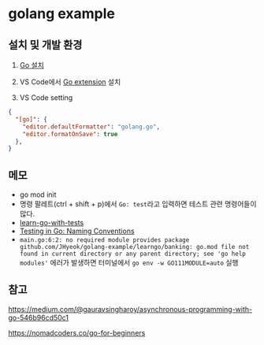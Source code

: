 # golang example

## 설치 및 개발 환경

1. [Go 설치](https://go.dev/dl)

2. VS Code에서 [Go extension](https://marketplace.visualstudio.com/items?itemName=golang.go) 설치

3. VS Code setting
```json
{
  "[go]": {
    "editor.defaultFormatter": "golang.go",
    "editor.formatOnSave": true
  },
}
```

## 메모

- go mod init
- 명령 팔레트(ctrl + shift + p)에서 `Go: test`라고 입력하면 테스트 관련 명령어들이 많다.
- [learn-go-with-tests](https://quii.gitbook.io/learn-go-with-tests/go-fundamentals/hello-world)
- [Testing in Go: Naming Conventions](https://ieftimov.com/post/testing-in-go-naming-conventions/)
- `main.go:6:2: no required module provides package github.com/JHyeok/golang-example/learngo/banking: go.mod file not found in current directory or any parent directory; see 'go help modules'` 에러가 발생하면 터미널에서 `go env -w GO111MODULE=auto` 실행


## 참고
https://medium.com/@gauravsingharoy/asynchronous-programming-with-go-546b96cd50c1

https://nomadcoders.co/go-for-beginners